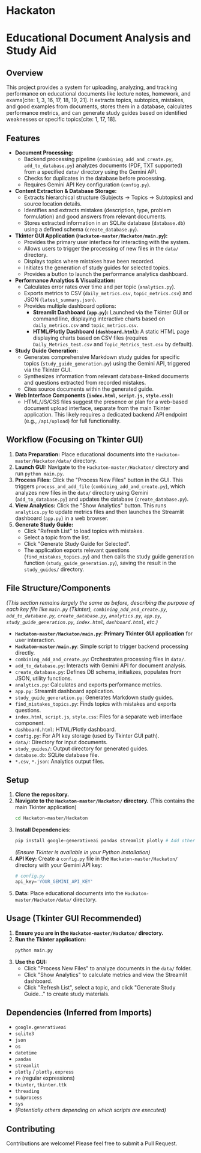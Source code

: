# Hackaton

# Educational Document Analysis and Study Aid

## Overview

This project provides a system for uploading, analyzing, and tracking performance on educational documents like lecture notes, homework, and exams[cite: 1, 3, 16, 17, 18, 19, 21]. It extracts topics, subtopics, mistakes, and good examples from documents, stores them in a database, calculates performance metrics, and can generate study guides based on identified weaknesses or specific topics[cite: 1, 17, 18].

## Features

* **Document Processing:**
    * Backend processing pipeline (`combining_add_and_create.py`, `add_to_database.py`) analyzes documents (PDF, TXT supported) from a specified `data/` directory using the Gemini API.
    * Checks for duplicates in the database before processing.
    * Requires Gemini API Key configuration (`config.py`).
* **Content Extraction & Database Storage:**
    * Extracts hierarchical structure (Subjects -> Topics -> Subtopics) and source location details.
    * Identifies and extracts mistakes (description, type, problem formulation) and good answers from relevant documents.
    * Stores extracted information in an SQLite database (`database.db`) using a defined schema (`create_database.py`).
* **Tkinter GUI Application (`Hackaton-master/Hackaton/main.py`):**
    * Provides the primary user interface for interacting with the system.
    * Allows users to trigger the processing of new files in the `data/` directory.
    * Displays topics where mistakes have been recorded.
    * Initiates the generation of study guides for selected topics.
    * Provides a button to launch the performance analytics dashboard.
* **Performance Analytics & Visualization:**
    * Calculates error rates over time and per topic (`analytics.py`).
    * Exports metrics to CSV (`daily_metrics.csv`, `topic_metrics.csv`) and JSON (`latest_summary.json`).
    * Provides multiple dashboard options:
        * **Streamlit Dashboard (`app.py`):** Launched via the Tkinter GUI or command line, displaying interactive charts based on `daily_metrics.csv` and `topic_metrics.csv`.
        * **HTML/Plotly Dashboard (`dashboard.html`):** A static HTML page displaying charts based on CSV files (requires `Daily_Metrics_test.csv` and `Topic_Metrics_test.csv` by default).
* **Study Guide Generation:**
    * Generates comprehensive Markdown study guides for specific topics (`study_guide_generation.py`) using the Gemini API, triggered via the Tkinter GUI.
    * Synthesizes information from relevant database-linked documents and questions extracted from recorded mistakes.
    * Cites source documents within the generated guide.
* **Web Interface Components (`index.html`, `script.js`, `style.css`):**
    * HTML/JS/CSS files suggest the presence or plan for a web-based document upload interface, separate from the main Tkinter application. This likely requires a dedicated backend API endpoint (e.g., `/api/upload`) for full functionality.

## Workflow (Focusing on Tkinter GUI)

1.  **Data Preparation:** Place educational documents into the `Hackaton-master/Hackaton/data/` directory.
2.  **Launch GUI:** Navigate to the `Hackaton-master/Hackaton/` directory and run `python main.py`.
3.  **Process Files:** Click the "Process New Files" button in the GUI. This triggers `process_and_add_file` (`combining_add_and_create.py`), which analyzes new files in the `data/` directory using Gemini (`add_to_database.py`) and updates the database (`create_database.py`).
4.  **View Analytics:** Click the "Show Analytics" button. This runs `analytics.py` to update metrics files and then launches the Streamlit dashboard (`app.py`) in a web browser.
5.  **Generate Study Guide:**
    * Click "Refresh List" to load topics with mistakes.
    * Select a topic from the list.
    * Click "Generate Study Guide for Selected".
    * The application exports relevant questions (`find_mistakes_topics.py`) and then calls the study guide generation function (`study_guide_generation.py`), saving the result in the `study_guides/` directory.

## File Structure/Components

*(This section remains largely the same as before, describing the purpose of each key file like `main.py` (Tkinter), `combining_add_and_create.py`, `add_to_database.py`, `create_database.py`, `analytics.py`, `app.py`, `study_guide_generation.py`, `index.html`, `dashboard.html`, etc.)*

* **`Hackaton-master/Hackaton/main.py`**: **Primary Tkinter GUI application** for user interaction.
* **`Hackaton-master/main.py`**: Simple script to trigger backend processing directly.
* `combining_add_and_create.py`: Orchestrates processing files in `data/`.
* `add_to_database.py`: Interacts with Gemini API for document analysis.
* `create_database.py`: Defines DB schema, initializes, populates from JSON, utility functions.
* `analytics.py`: Calculates and exports performance metrics.
* `app.py`: Streamlit dashboard application.
* `study_guide_generation.py`: Generates Markdown study guides.
* `find_mistakes_topics.py`: Finds topics with mistakes and exports questions.
* `index.html`, `script.js`, `style.css`: Files for a separate web interface component.
* `dashboard.html`: HTML/Plotly dashboard.
* `config.py`: For API key storage (used by Tkinter GUI path).
* `data/`: Directory for input documents.
* `study_guides/`: Output directory for generated guides.
* `database.db`: SQLite database file.
* `*.csv`, `*.json`: Analytics output files.

## Setup

1.  **Clone the repository.**
2.  **Navigate to the `Hackaton-master/Hackaton/` directory.** (This contains the main Tkinter application)
    ```bash
    cd Hackaton-master/Hackaton
    ```
3.  **Install Dependencies:**
    ```bash
    pip install google-generativeai pandas streamlit plotly # Add other missing libraries if necessary
    ```
    *(Ensure Tkinter is available in your Python installation)*
4.  **API Key:** Create a `config.py` file in the `Hackaton-master/Hackaton/` directory with your Gemini API key:
    ```python
    # config.py
    api_key='YOUR_GEMINI_API_KEY'
    ```
5.  **Data:** Place educational documents into the `Hackaton-master/Hackaton/data/` directory.

## Usage (Tkinter GUI Recommended)

1.  **Ensure you are in the `Hackaton-master/Hackaton/` directory.**
2.  **Run the Tkinter application:**
    ```bash
    python main.py
    ```
3.  **Use the GUI:**
    * Click "Process New Files" to analyze documents in the `data/` folder.
    * Click "Show Analytics" to calculate metrics and view the Streamlit dashboard.
    * Click "Refresh List", select a topic, and click "Generate Study Guide..." to create study materials.

## Dependencies (Inferred from Imports)

* `google.generativeai`
* `sqlite3`
* `json`
* `os`
* `datetime`
* `pandas`
* `streamlit`
* `plotly` / `plotly.express`
* `re` (regular expressions)
* `tkinter`, `tkinter.ttk`
* `threading`
* `subprocess`
* `sys`
* *(Potentially others depending on which scripts are executed)*

## Contributing

Contributions are welcome! Please feel free to submit a Pull Request.
